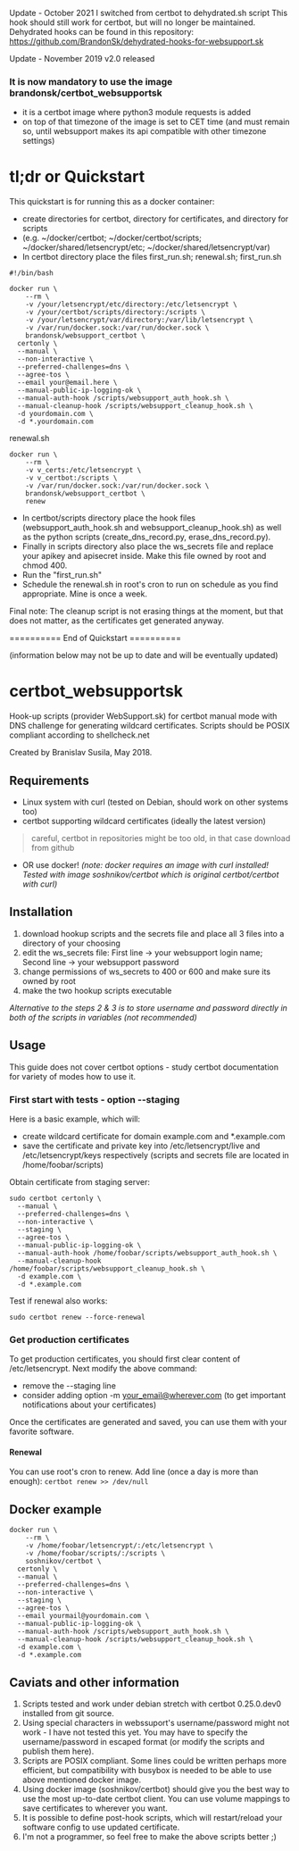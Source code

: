 Update - October 2021
I switched from certbot to dehydrated.sh script
This hook should still work for certbot, but will no longer be maintained.
Dehydrated hooks can be found in this repository: https://github.com/BrandonSk/dehydrated-hooks-for-websupport.sk

Update - November 2019
v2.0 released

### It is now mandatory to use the image brandonsk/certbot_websupportsk
* it is a certbot image where python3 module requests is added
* on top of that timezone of the image is set to CET time (and must remain so, until websupport makes its api compatible with other timezone settings)

# tl;dr or Quickstart
This quickstart is for running this as a docker container:
* create directories for certbot, directory for certificates, and directory for scripts
* (e.g. ~/docker/certbot; ~/docker/certbot/scripts; ~/docker/shared/letsencrypt/etc; ~/docker/shared/letsencrypt/var)
* In certbot directory place the files first_run.sh; renewal.sh;
first_run.sh
```
#!/bin/bash

docker run \
	--rm \
	-v /your/letsencrypt/etc/directory:/etc/letsencrypt \
	-v /your/certbot/scripts/directory:/scripts \
	-v /your/letsencrypt/var/directory:/var/lib/letsencrypt \
	-v /var/run/docker.sock:/var/run/docker.sock \
	brandonsk/websupport_certbot \
  certonly \
  --manual \
  --non-interactive \
  --preferred-challenges=dns \
  --agree-tos \
  --email your@email.here \
  --manual-public-ip-logging-ok \
  --manual-auth-hook /scripts/websupport_auth_hook.sh \
  --manual-cleanup-hook /scripts/websupport_cleanup_hook.sh \
  -d yourdomain.com \
  -d *.yourdomain.com
```
renewal.sh
```
docker run \
	--rm \
	-v v_certs:/etc/letsencrypt \
	-v v_certbot:/scripts \
	-v /var/run/docker.sock:/var/run/docker.sock \
	brandonsk/websupport_certbot \
	renew
```

* In certbot/scripts directory place the hook files (websupport_auth_hook.sh and websupport_cleanup_hook.sh) as well as the python scripts (create_dns_record.py, erase_dns_record.py).
* Finally in scripts directory also place the ws_secrets file and replace your apikey and apisecret inside. Make this file owned by root and chmod 400.
* Run the "first_run.sh"
* Schedule the renewal.sh in root's cron to run on schedule as you find appropriate. Mine is once a week.

Final note: The cleanup script is not erasing things at the moment, but that does not matter, as the certificates get generated anyway.

========== End of Quickstart ==========

(information below may not be up to date and will be eventually updated)

# certbot_websupportsk
Hook-up scripts (provider WebSupport.sk) for certbot manual mode with DNS challenge for generating wildcard certificates.
Scripts should be POSIX compliant according to shellcheck.net

Created by Branislav Susila, May 2018.

## Requirements
* Linux system with curl (tested on Debian, should work on other systems too)
* certbot supporting wildcard certificates (ideally the latest version)
> careful, certbot in repositories might be too old, in that case download from github
* OR use docker! *(note: docker requires an image with curl installed! Tested with image soshnikov/certbot which is original certbot/certbot with curl)*

## Installation
1. download hookup scripts and the secrets file and place all 3 files into a directory of your choosing
2. edit the ws_secrets file: First line -> your websupport login name; Second line -> your websupport password
3. change permissions of ws_secrets to 400 or 600 and make sure its owned by root
4. make the two hookup scripts executable

*Alternative to the steps 2 & 3 is to store username and password directly in both of the scripts in variables (not recommended)*

## Usage
This guide does not cover certbot options - study certbot documentation for variety of modes how to use it.

### First start with tests - option --staging
Here is a basic example, which will:
* create wildcard certificate for domain example.com and \*.example.com
* save the certificate and private key into /etc/letsencrypt/live and /etc/letsencrypt/keys respectively
(scripts and secrets file are located in /home/foobar/scripts)

Obtain certificate from staging server:
```
sudo certbot certonly \
  --manual \
  --preferred-challenges=dns \
  --non-interactive \
  --staging \
  --agree-tos \
  --manual-public-ip-logging-ok \
  --manual-auth-hook /home/foobar/scripts/websupport_auth_hook.sh \
  --manual-cleanup-hook /home/foobar/scripts/websupport_cleanup_hook.sh \
  -d example.com \
  -d *.example.com
```
Test if renewal also works:
```
sudo certbot renew --force-renewal
```

### Get production certificates
To get production certificates, you should first clear content of /etc/letsencrypt.
Next modify the above command:
* remove the --staging line
* consider adding option -m your_email@wherever.com (to get important notifications about your certificates)

Once the certificates are generated and saved, you can use them with your favorite software.

#### Renewal
You can use root's cron to renew.
Add line (once a day is more than enough): `certbot renew >> /dev/null`

## Docker example
```
docker run \
	--rm \
	-v /home/foobar/letsencrypt/:/etc/letsencrypt \
	-v /home/foobar/scripts/:/scripts \
	soshnikov/certbot \
  certonly \
  --manual \
  --preferred-challenges=dns \
  --non-interactive \
  --staging \
  --agree-tos \
  --email yourmail@yourdomain.com \
  --manual-public-ip-logging-ok \
  --manual-auth-hook /scripts/websupport_auth_hook.sh \
  --manual-cleanup-hook /scripts/websupport_cleanup_hook.sh \
  -d example.com \
  -d *.example.com
```
## Caviats and other information
1. Scripts tested and work under debian stretch with certbot 0.25.0.dev0 installed from git source.
2. Using special characters in webssuport's username/password might not work - I have not tested this yet. You may have to specify the username/password in escaped format (or modify the scripts and publish them here).
3. Scripts are POSIX compliant. Some lines could be written perhaps more efficient, but compatibility with busybox is needed to be able to use above mentioned docker image.
4. Using docker image (soshnikov/certbot) should give you the best way to use the most up-to-date certbot client. You can use volume mappings to save certificates to wherever you want.
5. It is possible to define post-hook scripts, which will restart/reload your software config to use updated certificate.
6. I'm not a programmer, so feel free to make the above scripts better ;)
